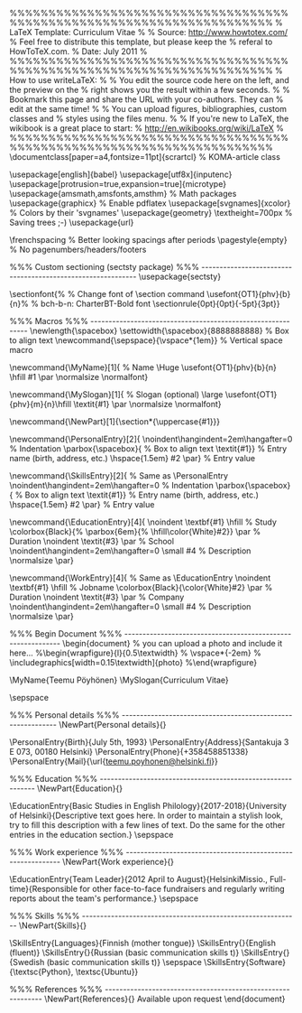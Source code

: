 %%%%%%%%%%%%%%%%%%%%%%%%%%%%%%%%%%%%%%%%%%%%%%%%%%%%%%%%%%%%%%%%%%%%%%
% LaTeX Template: Curriculum Vitae
%
% Source: http://www.howtotex.com/
% Feel free to distribute this template, but please keep the
% referal to HowToTeX.com.
% Date: July 2011
% 
%%%%%%%%%%%%%%%%%%%%%%%%%%%%%%%%%%%%%%%%%%%%%%%%%%%%%%%%%%%%%%%%%%%%%%
% How to use writeLaTeX: 
%
% You edit the source code here on the left, and the preview on the
% right shows you the result within a few seconds.
%
% Bookmark this page and share the URL with your co-authors. They can
% edit at the same time!
%
% You can upload figures, bibliographies, custom classes and
% styles using the files menu.
%
% If you're new to LaTeX, the wikibook is a great place to start:
% http://en.wikibooks.org/wiki/LaTeX
%
%%%%%%%%%%%%%%%%%%%%%%%%%%%%%%%%%%%%%%%%%%%%%%%%%%%%%%%%%%%%%%%%%%%%%%
\documentclass[paper=a4,fontsize=11pt]{scrartcl} % KOMA-article class
							
\usepackage[english]{babel}
\usepackage[utf8x]{inputenc}
\usepackage[protrusion=true,expansion=true]{microtype}
\usepackage{amsmath,amsfonts,amsthm}     % Math packages
\usepackage{graphicx}                    % Enable pdflatex
\usepackage[svgnames]{xcolor}            % Colors by their 'svgnames'
\usepackage{geometry}
	\textheight=700px                    % Saving trees ;-)
\usepackage{url}

\frenchspacing              % Better looking spacings after periods
\pagestyle{empty}           % No pagenumbers/headers/footers

%%% Custom sectioning (sectsty package)
%%% ------------------------------------------------------------
\usepackage{sectsty}

\sectionfont{%			            % Change font of \section command
	\usefont{OT1}{phv}{b}{n}%		% bch-b-n: CharterBT-Bold font
	\sectionrule{0pt}{0pt}{-5pt}{3pt}}

%%% Macros
%%% ------------------------------------------------------------
\newlength{\spacebox}
\settowidth{\spacebox}{8888888888}			% Box to align text
\newcommand{\sepspace}{\vspace*{1em}}		% Vertical space macro

\newcommand{\MyName}[1]{ % Name
		\Huge \usefont{OT1}{phv}{b}{n} \hfill #1
		\par \normalsize \normalfont}
		
\newcommand{\MySlogan}[1]{ % Slogan (optional)
		\large \usefont{OT1}{phv}{m}{n}\hfill \textit{#1}
		\par \normalsize \normalfont}

\newcommand{\NewPart}[1]{\section*{\uppercase{#1}}}

\newcommand{\PersonalEntry}[2]{
		\noindent\hangindent=2em\hangafter=0 % Indentation
		\parbox{\spacebox}{        % Box to align text
		\textit{#1}}		       % Entry name (birth, address, etc.)
		\hspace{1.5em} #2 \par}    % Entry value

\newcommand{\SkillsEntry}[2]{      % Same as \PersonalEntry
		\noindent\hangindent=2em\hangafter=0 % Indentation
		\parbox{\spacebox}{        % Box to align text
		\textit{#1}}			   % Entry name (birth, address, etc.)
		\hspace{1.5em} #2 \par}    % Entry value	
		
\newcommand{\EducationEntry}[4]{
		\noindent \textbf{#1} \hfill      % Study
		\colorbox{Black}{%
			\parbox{6em}{%
			\hfill\color{White}#2}} \par  % Duration
		\noindent \textit{#3} \par        % School
		\noindent\hangindent=2em\hangafter=0 \small #4 % Description
		\normalsize \par}

\newcommand{\WorkEntry}[4]{				  % Same as \EducationEntry
		\noindent \textbf{#1} \hfill      % Jobname
		\colorbox{Black}{\color{White}#2} \par  % Duration
		\noindent \textit{#3} \par              % Company
		\noindent\hangindent=2em\hangafter=0 \small #4 % Description
		\normalsize \par}

%%% Begin Document
%%% ------------------------------------------------------------
\begin{document}
% you can upload a photo and include it here...
%\begin{wrapfigure}{l}{0.5\textwidth}
%	\vspace*{-2em}
%		\includegraphics[width=0.15\textwidth]{photo}
%\end{wrapfigure}

\MyName{Teemu Pöyhönen}
\MySlogan{Curriculum Vitae}

\sepspace

%%% Personal details
%%% ------------------------------------------------------------
\NewPart{Personal details}{}

\PersonalEntry{Birth}{July 5th, 1993}
\PersonalEntry{Address}{Santakuja 3 E 073, 00180 Helsinki}
\PersonalEntry{Phone}{+358458851338}
\PersonalEntry{Mail}{\url{teemu.poyhonen@helsinki.fi}}

%%% Education
%%% ------------------------------------------------------------
\NewPart{Education}{}

\EducationEntry{Basic Studies in English Philology}{2017-2018}{University of Helsinki}{Descriptive text goes here. In order to maintain a stylish look, try to fill this description with a few lines of text. Do the same for the other entries in the education section.}
\sepspace

%%% Work experience
%%% ------------------------------------------------------------
\NewPart{Work experience}{}

\EducationEntry{Team Leader}{2012 April to August}{HelsinkiMissio., Full-time}{Responsible for other face-to-face fundraisers and regularly writing reports about the team's performance.}
\sepspace


%%% Skills
%%% ------------------------------------------------------------
\NewPart{Skills}{}

\SkillsEntry{Languages}{Finnish (mother tongue)}
\SkillsEntry{}{English (fluent)}
\SkillsEntry{}{Russian (basic communication skills t)}
\SkillsEntry{}{Swedish (basic communication skills t)}
\sepspace
\SkillsEntry{Software}{\textsc{Python}, \textsc{Ubuntu}}


%%% References
%%% ------------------------------------------------------------
\NewPart{References}{}
Available upon request
\end{document}

